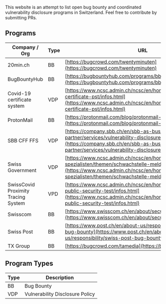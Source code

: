 This website is an attempt to list open bug bounty and coordinated vulnerability disclosure programs in Switzerland. Feel free to contribute by submitting PRs.

## Programs

Company / Org | Type          | URL          | Notes / Comments
------------- | ------------- | ------------ | -------------
20min.ch | BB | [https://bugcrowd.com/twentyminuten](https://bugcrowd.com/twentyminuten) |
BugBountyHub | BB | [https://bugbountyhub.com/programs/bbh](https://bugbountyhub.com/programs/bbh) |
Covid-19 certificate system | VDP | [https://www.ncsc.admin.ch/ncsc/en/home/dokumentation/covid-certificate-pst/infos.html](https://www.ncsc.admin.ch/ncsc/en/home/dokumentation/covid-certificate-pst/infos.html) |
ProtonMail | BB | [https://protonmail.com/blog/protonmail-bug-bounty-program/](https://protonmail.com/blog/protonmail-bug-bounty-program/) |
SBB CFF FFS | VDP | [https://company.sbb.ch/en/sbb-as-business-partner/services/vulnerability-disclosure-policy.html](https://company.sbb.ch/en/sbb-as-business-partner/services/vulnerability-disclosure-policy.html) |
Swiss Government | VDP | [https://www.ncsc.admin.ch/ncsc/en/home/infos-fuer/infos-it-spezialisten/themen/schwachstelle-melden.html](https://www.ncsc.admin.ch/ncsc/en/home/infos-fuer/infos-it-spezialisten/themen/schwachstelle-melden.html) |
SwissCovid Proximity Tracing System | VPD | [https://www.ncsc.admin.ch/ncsc/en/home/dokumentation/covid-public-security-test/infos.html](https://www.ncsc.admin.ch/ncsc/en/home/dokumentation/covid-public-security-test/infos.html) |
Swisscom | BB | [https://www.swisscom.ch/en/about/security/bug-bounty.html](https://www.swisscom.ch/en/about/security/bug-bounty.html) |
Swiss Post | BB | [https://www.post.ch/en/about-us/responsibility/swiss-post-bug-bounty](https://www.post.ch/en/about-us/responsibility/swiss-post-bug-bounty) |
TX Group | BB | [https://bugcrowd.com/tamedia](https://bugcrowd.com/tamedia) |


## Program Types

Type | Description
---- | -----------
BB   | Bug Bounty
VDP  | Vulnerability Disclosure Policy
